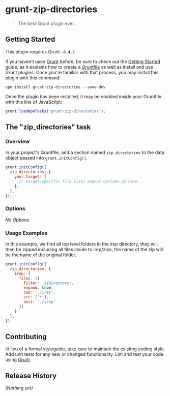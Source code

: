 # grunt-zip-directories

> The best Grunt plugin ever.

## Getting Started
This plugin requires Grunt `~0.4.2`

If you haven't used [Grunt](http://gruntjs.com/) before, be sure to check out the [Getting Started](http://gruntjs.com/getting-started) guide, as it explains how to create a [Gruntfile](http://gruntjs.com/sample-gruntfile) as well as install and use Grunt plugins. Once you're familiar with that process, you may install this plugin with this command:

```shell
npm install grunt-zip-directories --save-dev
```

Once the plugin has been installed, it may be enabled inside your Gruntfile with this line of JavaScript:

```js
grunt.loadNpmTasks('grunt-zip-directories');
```

## The "zip_directories" task

### Overview
In your project's Gruntfile, add a section named `zip_directories` to the data object passed into `grunt.initConfig()`.

```js
grunt.initConfig({
  zip_directories: {
    your_target: {
      // Target-specific file lists and/or options go here.
    },
  },
});
```

### Options

*No Options*

### Usage Examples

In this example, we find all top level folders in the irep directory, they will then be zipped including all files inside to irep/zips, the name of the zip will be the name of the original folder.

```js
grunt.initConfig({
  zip_directories: {
	irep: {
      files: [{
        filter: 'isDirectory',
        expand: true,
        cwd: './irep',
        src: ['*'],
        dest: './irep'
      }]
    }
  },
});
```

## Contributing
In lieu of a formal styleguide, take care to maintain the existing coding style. Add unit tests for any new or changed functionality. Lint and test your code using [Grunt](http://gruntjs.com/).

## Release History
_(Nothing yet)_
